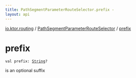 ```yaml
---
title: PathSegmentParameterRouteSelector.prefix - 
layout: api
---
```


<div class='api-docs-breadcrumbs'><a href="../index.html">io.ktor.routing</a> / <a href="index.html">PathSegmentParameterRouteSelector</a> / <a href="./prefix.html">prefix</a></div>

# prefix

<div class="signature"><code><span class="keyword">val </span><span class="identifier">prefix</span><span class="symbol">: </span><a href="https://kotlinlang.org/api/latest/jvm/stdlib/kotlin/-string/index.html"><span class="identifier">String</span></a><span class="symbol">?</span></code></div>

is an optional suffix

